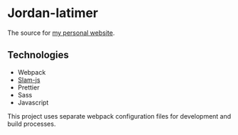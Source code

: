 # Jordan-latimer

The source for [my personal website](https://jordanjlatimer.com).

## Technologies

 - Webpack
 - [Slam-js](https://github.com/jordanjlatimer/slam-js)
 - Prettier
 - Sass
 - Javascript

This project uses separate webpack configuration files for development and build processes.
